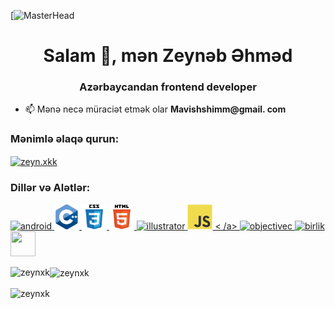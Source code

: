 [![MasterHead](https://cdn.shopify.com/s/files/1/0765/0807/products/dark-floral-butterfly-peel-and-stick-wallpaper-910996_1200x1200.png?v=1671615454) 

<h1 align="center">Salam 👋, mən Zeynəb Əhməd</h1>
<h3 align="center">Azərbaycandan frontend developer</h3>

- 📫 Mənə necə müraciət etmək olar **Mavishshimm@gmail. com**

<h3 align="left">Mənimlə əlaqə qurun:</h3>
<p align="left">
<a href="https://instagram.com/zeyn.xkk" target="blank"> <img align="center" src="https://raw.githubusercontent.com/rahuldkjain/github-profile-readme-generator/master/src/images/icons/Social/instagram.svg" alt="zeyn.xkk " height="30" width="40" /></a>
</p>

<h3 align="left">Dillər və Alətlər:</h3>
<p align="left"> <a href="https://developer.android.com" target="_blank" rel="noreferrer"> <img src="https://raw.githubusercontent.com/devicons /devicon/master/icons/android/android-original-wordmark.svg" alt="android" width="40" height="40"/> </a> <a href="https://www.w3schools .com/cpp/" target="_blank" rel="noreferrer"> <img src="https://raw.githubusercontent.com/devicons/devicon/master/icons/cplusplus/cplusplus-original.svg" alt= "cplusplus" width="40" height="40"/> </a> <a href="https://www.w3schools.com/css/" target="_blank" rel="noreferrer"> <img src="https://raw.githubusercontent.com/devicons/devicon/master/icons/css3/css3-original-wordmark.svg" alt="css3" width="40" height="40"/> </ a> <a href="https://www.w3.org/html/" target="_blank" rel="noreferrer"> <img src="https://raw.githubusercontent.com/devicons/devicon/ master/icons/html5/html5-original-wordmark.svg" alt="html5" width="40" height="40"/> </a> <a href="https://www.adobe.com/ in/products/illustrator.html" target="_blank" rel="noreferrer"> <img src="https://www.vectorlogo.zone/logos/adobe_illustrator/adobe_illustrator-icon.svg" alt="illustrator" eni ="40" height="40"/> </a> <a href="https://developer.mozilla.org/en-US/docs/Web/JavaScript" target="_blank" rel="noreferrer" > <img src="https://raw.githubusercontent.com/devicons/devicon/master/icons/javascript/javascript-original.svg" alt="javascript" width="40" height="40"/> < /a> <a href="https://developer.apple.com/library/archive/documentation/Cocoa/Conceptual/ProgrammingWithObjectiveC/Introduction/Introduction.html" target="_blank" rel="noreferrer"> <img src ="https://www.vectorlogo.zone/logos/apple_objectivec/apple_objectivec-icon.svg" alt="objectivec" width="40" height="40"/> </a> <a href="https: //unity.com/" target="_blank" rel="noreferrer"> <img src="https://www.vectorlogo.zone/logos/unity3d/unity3d-icon.svg" alt="birlik" eni= "40" hündürlük="40"/> </a> <a href="https://unrealengine.com/" target="_blank" rel="noreferrer"> <img src="https://raw.githubusercontent.com/kenangundogan/fontisto/036b7eca71aab1bef8e6a0518f7329f13ed62f6b/icons/svine/alt."v"-g qeyri-real" width="40" height="40"/> </a> </p>

<p><img align="left" src="https://github-readme-stats.vercel.app/api /top-langs?username=zeynxk&show_icons=true&locale=en&layout=compact" alt="zeynxk" /></p>

<p> <img align="center" src="https://github-readme-stats .vercel.app/api?username=zeynxk&show_icons=true&locale=en" alt="zeynxk" /></p>

<p><img align="center" src="https://github-readme-streak-stats .herokuapp.com/?user=zeynxk&" alt="zeynxk" /></p>

